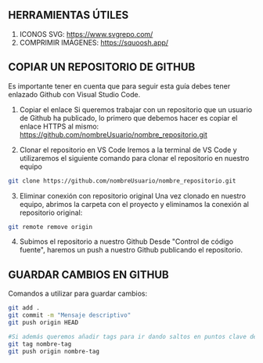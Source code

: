 ## HERRAMIENTAS ÚTILES
1. ICONOS SVG: https://www.svgrepo.com/
2. COMPRIMIR IMÁGENES: https://squoosh.app/


## COPIAR UN REPOSITORIO DE GITHUB
Es importante tener en cuenta que para seguir esta guía debes tener enlazado Github con Visual Studio Code.

1. Copiar el enlace
Si queremos trabajar con un repositorio que un usuario de Github ha publicado, lo primero que debemos hacer es copiar el enlace HTTPS al mismo: https://github.com/nombreUsuario/nombre_repositorio.git

2. Clonar el repositorio en VS Code
Iremos a la terminal de VS Code y utilizaremos el siguiente comando para clonar el repositorio en nuestro equipo
```bash
git clone https://github.com/nombreUsuario/nombre_repositorio.git
```
3. Eliminar conexión con repositorio original
Una vez clonado en nuestro equipo, abrimos la carpeta con el proyecto y eliminamos la conexión al repositorio original:
```bash
git remote remove origin
```
4. Subimos el repositorio a nuestro Github
Desde "Control de código fuente", haremos un push a nuestro Github publicando el repositorio.


## GUARDAR CAMBIOS EN GITHUB
Comandos a utilizar para guardar cambios:
```bash
git add .
git commit -m "Mensaje descriptivo"
git push origin HEAD

#Si además queremos añadir tags para ir dando saltos en puntos clave de nuestro dasarrollo podemos incluirlas facilmente:
git tag nombre-tag
git push origin nombre-tag
```